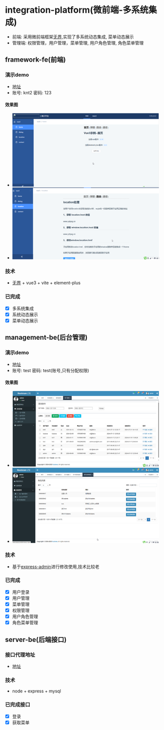 # integration-platform(微前端-多系统集成)
- 前端: 采用微前端框架[无界](https://wujie-micro.github.io/doc/),实现了多系统动态集成, 菜单动态展示
- 管理端: 权限管理，用户管理，菜单管理, 用户角色管理, 角色菜单管理
## framework-fe(前端)
### 演示demo
- [地址](http://liudewa.cc/integration/)
- 账号: knt2 密码: 123
#### 效果图
- ![图1](./public/images/framework-1.png)
- ![图2](./public/images/framework-2.png)
### 技术
- [无界](https://wujie-micro.github.io/doc/) + vue3 + vite + element-plus

### 已完成
- [X] 多系统集成
- [X] 系统动态展示
- [x] 菜单动态展示

## management-be(后台管理)
### 演示demo
- [地址](http://liudewa.cc:8003/)
- 账号: test 密码: test(账号,只有分配权限)
#### 效果图
- ![图3](./public/images/manage-1.png)
- ![图4](./public/images/manage-2.png)
### 技术
- 基于[express-admin](https://github.com/wangbinlml/express-admin)进行修改使用,技术比较老

### 已完成
- [X] 用户登录
- [X] 用户管理
- [x] 菜单管理
- [x] 权限管理
- [x] 用户角色管理
- [x] 角色菜单管理

## server-be(后端接口)
### 接口代理地址
- [地址](http://liudewa.cc:8005)
### 技术
- node + express + mysql
### 已完成接口
- [X] 登录
- [X] 获取菜单
